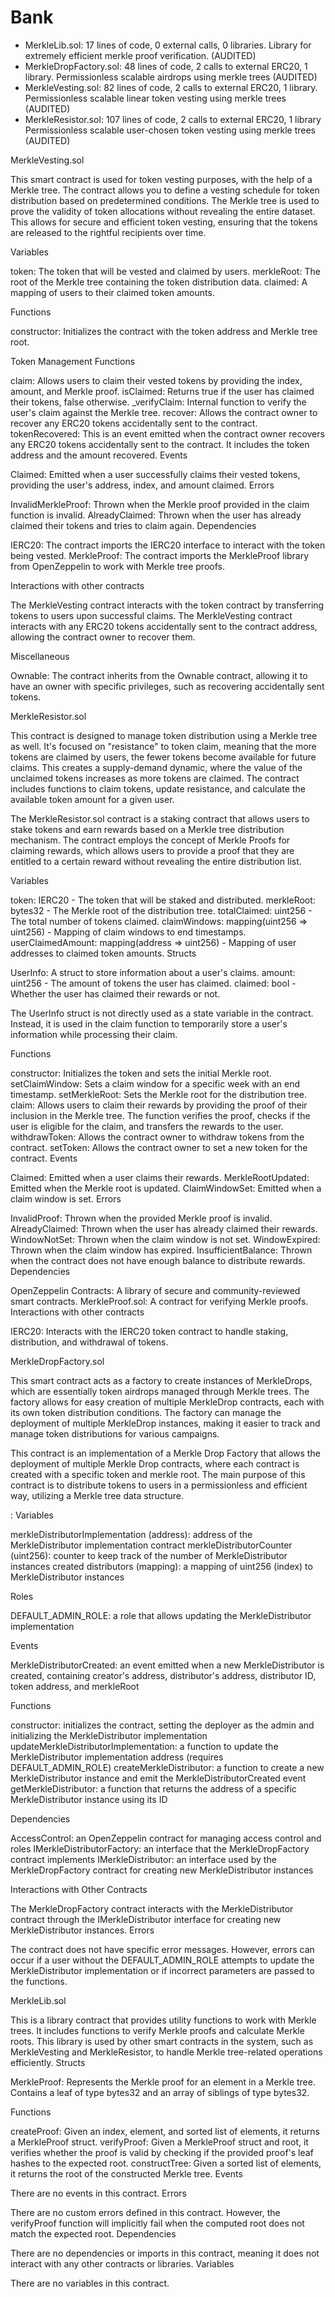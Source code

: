 #  Bank
- MerkleLib.sol: 17 lines of code, 0 external calls, 0 libraries. Library for extremely efficient merkle proof verification. (AUDITED)
- MerkleDropFactory.sol: 48 lines of code, 2 calls to external ERC20, 1 library. Permissionless scalable airdrops using merkle trees (AUDITED)
- MerkleVesting.sol: 82 lines of code, 2 calls to external ERC20, 1 library. Permissionless scalable linear token vesting using merkle trees (AUDITED)
- MerkleResistor.sol: 107 lines of code, 2 calls to external ERC20, 1 library Permissionless scalable user-chosen token vesting using merkle trees (AUDITED)

MerkleVesting.sol


This smart contract is used for token vesting purposes, with the help of a Merkle tree. The contract allows you to define a vesting schedule for token distribution based on predetermined conditions. The Merkle tree is used to prove the validity of token allocations without revealing the entire dataset. This allows for secure and efficient token vesting, ensuring that the tokens are released to the rightful recipients over time.


Variables

token: The token that will be vested and claimed by users.
merkleRoot: The root of the Merkle tree containing the token distribution data.
claimed: A mapping of users to their claimed token amounts.

Functions

constructor: Initializes the contract with the token address and Merkle tree root.

Token Management Functions

claim: Allows users to claim their vested tokens by providing the index, amount, and Merkle proof.
isClaimed: Returns true if the user has claimed their tokens, false otherwise.
_verifyClaim: Internal function to verify the user's claim against the Merkle tree.
recover: Allows the contract owner to recover any ERC20 tokens accidentally sent to the contract.
tokenRecovered: This is an event emitted when the contract owner recovers any ERC20 tokens accidentally sent to the contract. It includes the token address and the amount recovered.
Events

Claimed: Emitted when a user successfully claims their vested tokens, providing the user's address, index, and amount claimed.
Errors


InvalidMerkleProof: Thrown when the Merkle proof provided in the claim function is invalid.
AlreadyClaimed: Thrown when the user has already claimed their tokens and tries to claim again.
Dependencies


IERC20: The contract imports the IERC20 interface to interact with the token being vested.
MerkleProof: The contract imports the MerkleProof library from OpenZeppelin to work with Merkle tree proofs.


Interactions with other contracts


The MerkleVesting contract interacts with the token contract by transferring tokens to users upon successful claims.
The MerkleVesting contract interacts with any ERC20 tokens accidentally sent to the contract address, allowing the contract owner to recover them.

Miscellaneous


Ownable: The contract inherits from the Ownable contract, allowing it to have an owner with specific privileges, such as recovering accidentally sent tokens.


MerkleResistor.sol


This contract is designed to manage token distribution using a Merkle tree as well. It's focused on "resistance" to token claim, meaning that the more tokens are claimed by users, the fewer tokens become available for future claims. This creates a supply-demand dynamic, where the value of the unclaimed tokens increases as more tokens are claimed. The contract includes functions to claim tokens, update resistance, and calculate the available token amount for a given user.

The MerkleResistor.sol contract is a staking contract that allows users to stake tokens and earn rewards based on a Merkle tree distribution mechanism. The contract employs the concept of Merkle Proofs for claiming rewards, which allows users to provide a proof that they are entitled to a certain reward without revealing the entire distribution list.

Variables

token: IERC20 - The token that will be staked and distributed.
merkleRoot: bytes32 - The Merkle root of the distribution tree.
totalClaimed: uint256 - The total number of tokens claimed.
claimWindows: mapping(uint256 => uint256) - Mapping of claim windows to end timestamps.
userClaimedAmount: mapping(address => uint256) - Mapping of user addresses to claimed token amounts.
Structs

UserInfo: A struct to store information about a user's claims.
amount: uint256 - The amount of tokens the user has claimed.
claimed: bool - Whether the user has claimed their rewards or not.

The UserInfo struct is not directly used as a state variable in the contract. Instead, it is used in the claim function to temporarily store a user's information while processing their claim.

Functions

constructor: Initializes the token and sets the initial Merkle root.
setClaimWindow: Sets a claim window for a specific week with an end timestamp.
setMerkleRoot: Sets the Merkle root for the distribution tree.
claim: Allows users to claim their rewards by providing the proof of their inclusion in the Merkle tree. The function verifies the proof, checks if the user is eligible for the claim, and transfers the rewards to the user.
withdrawToken: Allows the contract owner to withdraw tokens from the contract.
setToken: Allows the contract owner to set a new token for the contract.
Events

Claimed: Emitted when a user claims their rewards.
MerkleRootUpdated: Emitted when the Merkle root is updated.
ClaimWindowSet: Emitted when a claim window is set.
Errors

InvalidProof: Thrown when the provided Merkle proof is invalid.
AlreadyClaimed: Thrown when the user has already claimed their rewards.
WindowNotSet: Thrown when the claim window is not set.
WindowExpired: Thrown when the claim window has expired.
InsufficientBalance: Thrown when the contract does not have enough balance to distribute rewards.
Dependencies

OpenZeppelin Contracts: A library of secure and community-reviewed smart contracts.
MerkleProof.sol: A contract for verifying Merkle proofs.
Interactions with other contracts

IERC20: Interacts with the IERC20 token contract to handle staking, distribution, and withdrawal of tokens.



MerkleDropFactory.sol


This smart contract acts as a factory to create instances of MerkleDrops, which are essentially token airdrops managed through Merkle trees. The factory allows for easy creation of multiple MerkleDrop contracts, each with its own token distribution conditions. The factory can manage the deployment of multiple MerkleDrop instances, making it easier to track and manage token distributions for various campaigns.

This contract is an implementation of a Merkle Drop Factory that allows the deployment of multiple Merkle Drop contracts, where each contract is created with a specific token and merkle root. The main purpose of this contract is to distribute tokens to users in a permissionless and efficient way, utilizing a Merkle tree data structure.


:
Variables

merkleDistributorImplementation (address): address of the MerkleDistributor implementation contract
merkleDistributorCounter (uint256): counter to keep track of the number of MerkleDistributor instances created
distributors (mapping): a mapping of uint256 (index) to MerkleDistributor instances


Roles


DEFAULT_ADMIN_ROLE: a role that allows updating the MerkleDistributor implementation


Events


MerkleDistributorCreated: an event emitted when a new MerkleDistributor is created, containing creator's address, distributor's address, distributor ID, token address, and merkleRoot


Functions


constructor: initializes the contract, setting the deployer as the admin and initializing the MerkleDistributor implementation
updateMerkleDistributorImplementation: a function to update the MerkleDistributor implementation address (requires DEFAULT_ADMIN_ROLE)
createMerkleDistributor: a function to create a new MerkleDistributor instance and emit the MerkleDistributorCreated event
getMerkleDistributor: a function that returns the address of a specific MerkleDistributor instance using its ID


Dependencies


AccessControl: an OpenZeppelin contract for managing access control and roles
IMerkleDistributorFactory: an interface that the MerkleDropFactory contract implements
IMerkleDistributor: an interface used by the MerkleDropFactory contract for creating new MerkleDistributor instances


Interactions with Other Contracts


The MerkleDropFactory contract interacts with the MerkleDistributor contract through the IMerkleDistributor interface for creating new MerkleDistributor instances.
Errors


The contract does not have specific error messages. However, errors can occur if a user without the DEFAULT_ADMIN_ROLE attempts to update the MerkleDistributor implementation or if incorrect parameters are passed to the functions.



MerkleLib.sol


This is a library contract that provides utility functions to work with Merkle trees. It includes functions to verify Merkle proofs and calculate Merkle roots. This library is used by other smart contracts in the system, such as MerkleVesting and MerkleResistor, to handle Merkle tree-related operations efficiently.
Structs

MerkleProof: Represents the Merkle proof for an element in a Merkle tree. Contains a leaf of type bytes32 and an array of siblings of type bytes32.

Functions

createProof: Given an index, element, and sorted list of elements, it returns a MerkleProof struct.
verifyProof: Given a MerkleProof struct and root, it verifies whether the proof is valid by checking if the provided proof's leaf hashes to the expected root.
constructTree: Given a sorted list of elements, it returns the root of the constructed Merkle tree.
Events

There are no events in this contract.
Errors

There are no custom errors defined in this contract. However, the verifyProof function will implicitly fail when the computed root does not match the expected root.
Dependencies

There are no dependencies or imports in this contract, meaning it does not interact with any other contracts or libraries.
Variables

There are no variables in this contract.


